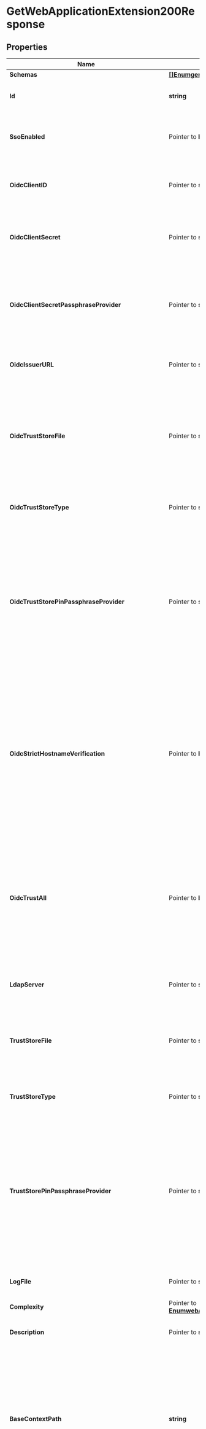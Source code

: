 # GetWebApplicationExtension200Response

## Properties

Name | Type | Description | Notes
------------ | ------------- | ------------- | -------------
**Schemas** | [**[]EnumgenericWebApplicationExtensionSchemaUrn**](EnumgenericWebApplicationExtensionSchemaUrn.md) |  | 
**Id** | **string** | Name of the Web Application Extension | 
**SsoEnabled** | Pointer to **bool** | Indicates that SSO login into the Administrative Console is enabled. | [optional] 
**OidcClientID** | Pointer to **string** | The client ID to use when authenticating to the OpenID Connect provider. | [optional] 
**OidcClientSecret** | Pointer to **string** | The client secret to use when authenticating to the OpenID Connect provider. | [optional] 
**OidcClientSecretPassphraseProvider** | Pointer to **string** | A passphrase provider that may be used to obtain the client secret to use when authenticating to the OpenID Connect provider. | [optional] 
**OidcIssuerURL** | Pointer to **string** | The issuer URL of the OpenID Connect provider. | [optional] 
**OidcTrustStoreFile** | Pointer to **string** | Specifies the path to the truststore file used by this application to evaluate OIDC provider certificates. If this field is left blank, the default JVM trust store will be used. | [optional] 
**OidcTrustStoreType** | Pointer to **string** | Specifies the format for the data in the OIDC trust store file. | [optional] 
**OidcTrustStorePinPassphraseProvider** | Pointer to **string** | The passphrase provider that may be used to obtain the PIN for the trust store used with OIDC providers. This is only required if a trust store file is required, and if that trust store requires a PIN to access its contents. | [optional] 
**OidcStrictHostnameVerification** | Pointer to **bool** | Controls whether or not hostname verification is performed, which checks if the hostname of the OIDC provider matches the name(s) stored inside the certificate it provides. This property should only be set to false for testing purposes. | [optional] 
**OidcTrustAll** | Pointer to **bool** | Controls whether or not this application will always trust any certificate that is presented to it, regardless of its contents. This property should only be set to true for testing purposes. | [optional] 
**LdapServer** | Pointer to **string** | The LDAP URL used to connect to the managed server. | [optional] 
**TrustStoreFile** | Pointer to **string** | Specifies the path to the truststore file, which is used by this application to establish trust of managed servers. | [optional] 
**TrustStoreType** | Pointer to **string** | Specifies the format for the data in the trust store file. | [optional] 
**TrustStorePinPassphraseProvider** | Pointer to **string** | The passphrase provider that may be used to obtain the PIN for the trust store used with managed LDAP servers. This is only required if a trust store file is required, and if that trust store requires a PIN to access its contents. | [optional] 
**LogFile** | Pointer to **string** | The path to the log file for the web application. | [optional] 
**Complexity** | Pointer to [**EnumwebApplicationExtensionComplexityProp**](EnumwebApplicationExtensionComplexityProp.md) |  | [optional] 
**Description** | Pointer to **string** | A description for this Web Application Extension | [optional] 
**BaseContextPath** | **string** | Specifies the base context path that should be used by HTTP clients to reference content. The value must start with a forward slash and at least one additional character and must represent a valid HTTP context path. | 
**WarFile** | Pointer to **string** | Specifies the path to a standard web application archive (WAR) file. | [optional] 
**DocumentRootDirectory** | Pointer to **string** | Specifies the path to the directory on the local filesystem containing the files to be served by this Web Application Extension. The path must exist, and it must be a directory. | [optional] 
**DeploymentDescriptorFile** | Pointer to **string** | Specifies the path to the deployment descriptor file when used with document-root-directory. | [optional] 
**TemporaryDirectory** | Pointer to **string** | Specifies the path to the directory that may be used to store temporary files such as extracted WAR files and compiled JSP files. | [optional] 
**InitParameter** | Pointer to **[]string** | Specifies an initialization parameter to pass into the web application during startup. | [optional] 
**Meta** | Pointer to [**MetaMeta**](MetaMeta.md) |  | [optional] 
**Urnpingidentityschemasconfigurationmessages20** | Pointer to [**MetaUrnPingidentitySchemasConfigurationMessages20**](MetaUrnPingidentitySchemasConfigurationMessages20.md) |  | [optional] 

## Methods

### NewGetWebApplicationExtension200Response

`func NewGetWebApplicationExtension200Response(schemas []EnumgenericWebApplicationExtensionSchemaUrn, id string, baseContextPath string, ) *GetWebApplicationExtension200Response`

NewGetWebApplicationExtension200Response instantiates a new GetWebApplicationExtension200Response object
This constructor will assign default values to properties that have it defined,
and makes sure properties required by API are set, but the set of arguments
will change when the set of required properties is changed

### NewGetWebApplicationExtension200ResponseWithDefaults

`func NewGetWebApplicationExtension200ResponseWithDefaults() *GetWebApplicationExtension200Response`

NewGetWebApplicationExtension200ResponseWithDefaults instantiates a new GetWebApplicationExtension200Response object
This constructor will only assign default values to properties that have it defined,
but it doesn't guarantee that properties required by API are set

### GetSchemas

`func (o *GetWebApplicationExtension200Response) GetSchemas() []EnumgenericWebApplicationExtensionSchemaUrn`

GetSchemas returns the Schemas field if non-nil, zero value otherwise.

### GetSchemasOk

`func (o *GetWebApplicationExtension200Response) GetSchemasOk() (*[]EnumgenericWebApplicationExtensionSchemaUrn, bool)`

GetSchemasOk returns a tuple with the Schemas field if it's non-nil, zero value otherwise
and a boolean to check if the value has been set.

### SetSchemas

`func (o *GetWebApplicationExtension200Response) SetSchemas(v []EnumgenericWebApplicationExtensionSchemaUrn)`

SetSchemas sets Schemas field to given value.


### GetId

`func (o *GetWebApplicationExtension200Response) GetId() string`

GetId returns the Id field if non-nil, zero value otherwise.

### GetIdOk

`func (o *GetWebApplicationExtension200Response) GetIdOk() (*string, bool)`

GetIdOk returns a tuple with the Id field if it's non-nil, zero value otherwise
and a boolean to check if the value has been set.

### SetId

`func (o *GetWebApplicationExtension200Response) SetId(v string)`

SetId sets Id field to given value.


### GetSsoEnabled

`func (o *GetWebApplicationExtension200Response) GetSsoEnabled() bool`

GetSsoEnabled returns the SsoEnabled field if non-nil, zero value otherwise.

### GetSsoEnabledOk

`func (o *GetWebApplicationExtension200Response) GetSsoEnabledOk() (*bool, bool)`

GetSsoEnabledOk returns a tuple with the SsoEnabled field if it's non-nil, zero value otherwise
and a boolean to check if the value has been set.

### SetSsoEnabled

`func (o *GetWebApplicationExtension200Response) SetSsoEnabled(v bool)`

SetSsoEnabled sets SsoEnabled field to given value.

### HasSsoEnabled

`func (o *GetWebApplicationExtension200Response) HasSsoEnabled() bool`

HasSsoEnabled returns a boolean if a field has been set.

### GetOidcClientID

`func (o *GetWebApplicationExtension200Response) GetOidcClientID() string`

GetOidcClientID returns the OidcClientID field if non-nil, zero value otherwise.

### GetOidcClientIDOk

`func (o *GetWebApplicationExtension200Response) GetOidcClientIDOk() (*string, bool)`

GetOidcClientIDOk returns a tuple with the OidcClientID field if it's non-nil, zero value otherwise
and a boolean to check if the value has been set.

### SetOidcClientID

`func (o *GetWebApplicationExtension200Response) SetOidcClientID(v string)`

SetOidcClientID sets OidcClientID field to given value.

### HasOidcClientID

`func (o *GetWebApplicationExtension200Response) HasOidcClientID() bool`

HasOidcClientID returns a boolean if a field has been set.

### GetOidcClientSecret

`func (o *GetWebApplicationExtension200Response) GetOidcClientSecret() string`

GetOidcClientSecret returns the OidcClientSecret field if non-nil, zero value otherwise.

### GetOidcClientSecretOk

`func (o *GetWebApplicationExtension200Response) GetOidcClientSecretOk() (*string, bool)`

GetOidcClientSecretOk returns a tuple with the OidcClientSecret field if it's non-nil, zero value otherwise
and a boolean to check if the value has been set.

### SetOidcClientSecret

`func (o *GetWebApplicationExtension200Response) SetOidcClientSecret(v string)`

SetOidcClientSecret sets OidcClientSecret field to given value.

### HasOidcClientSecret

`func (o *GetWebApplicationExtension200Response) HasOidcClientSecret() bool`

HasOidcClientSecret returns a boolean if a field has been set.

### GetOidcClientSecretPassphraseProvider

`func (o *GetWebApplicationExtension200Response) GetOidcClientSecretPassphraseProvider() string`

GetOidcClientSecretPassphraseProvider returns the OidcClientSecretPassphraseProvider field if non-nil, zero value otherwise.

### GetOidcClientSecretPassphraseProviderOk

`func (o *GetWebApplicationExtension200Response) GetOidcClientSecretPassphraseProviderOk() (*string, bool)`

GetOidcClientSecretPassphraseProviderOk returns a tuple with the OidcClientSecretPassphraseProvider field if it's non-nil, zero value otherwise
and a boolean to check if the value has been set.

### SetOidcClientSecretPassphraseProvider

`func (o *GetWebApplicationExtension200Response) SetOidcClientSecretPassphraseProvider(v string)`

SetOidcClientSecretPassphraseProvider sets OidcClientSecretPassphraseProvider field to given value.

### HasOidcClientSecretPassphraseProvider

`func (o *GetWebApplicationExtension200Response) HasOidcClientSecretPassphraseProvider() bool`

HasOidcClientSecretPassphraseProvider returns a boolean if a field has been set.

### GetOidcIssuerURL

`func (o *GetWebApplicationExtension200Response) GetOidcIssuerURL() string`

GetOidcIssuerURL returns the OidcIssuerURL field if non-nil, zero value otherwise.

### GetOidcIssuerURLOk

`func (o *GetWebApplicationExtension200Response) GetOidcIssuerURLOk() (*string, bool)`

GetOidcIssuerURLOk returns a tuple with the OidcIssuerURL field if it's non-nil, zero value otherwise
and a boolean to check if the value has been set.

### SetOidcIssuerURL

`func (o *GetWebApplicationExtension200Response) SetOidcIssuerURL(v string)`

SetOidcIssuerURL sets OidcIssuerURL field to given value.

### HasOidcIssuerURL

`func (o *GetWebApplicationExtension200Response) HasOidcIssuerURL() bool`

HasOidcIssuerURL returns a boolean if a field has been set.

### GetOidcTrustStoreFile

`func (o *GetWebApplicationExtension200Response) GetOidcTrustStoreFile() string`

GetOidcTrustStoreFile returns the OidcTrustStoreFile field if non-nil, zero value otherwise.

### GetOidcTrustStoreFileOk

`func (o *GetWebApplicationExtension200Response) GetOidcTrustStoreFileOk() (*string, bool)`

GetOidcTrustStoreFileOk returns a tuple with the OidcTrustStoreFile field if it's non-nil, zero value otherwise
and a boolean to check if the value has been set.

### SetOidcTrustStoreFile

`func (o *GetWebApplicationExtension200Response) SetOidcTrustStoreFile(v string)`

SetOidcTrustStoreFile sets OidcTrustStoreFile field to given value.

### HasOidcTrustStoreFile

`func (o *GetWebApplicationExtension200Response) HasOidcTrustStoreFile() bool`

HasOidcTrustStoreFile returns a boolean if a field has been set.

### GetOidcTrustStoreType

`func (o *GetWebApplicationExtension200Response) GetOidcTrustStoreType() string`

GetOidcTrustStoreType returns the OidcTrustStoreType field if non-nil, zero value otherwise.

### GetOidcTrustStoreTypeOk

`func (o *GetWebApplicationExtension200Response) GetOidcTrustStoreTypeOk() (*string, bool)`

GetOidcTrustStoreTypeOk returns a tuple with the OidcTrustStoreType field if it's non-nil, zero value otherwise
and a boolean to check if the value has been set.

### SetOidcTrustStoreType

`func (o *GetWebApplicationExtension200Response) SetOidcTrustStoreType(v string)`

SetOidcTrustStoreType sets OidcTrustStoreType field to given value.

### HasOidcTrustStoreType

`func (o *GetWebApplicationExtension200Response) HasOidcTrustStoreType() bool`

HasOidcTrustStoreType returns a boolean if a field has been set.

### GetOidcTrustStorePinPassphraseProvider

`func (o *GetWebApplicationExtension200Response) GetOidcTrustStorePinPassphraseProvider() string`

GetOidcTrustStorePinPassphraseProvider returns the OidcTrustStorePinPassphraseProvider field if non-nil, zero value otherwise.

### GetOidcTrustStorePinPassphraseProviderOk

`func (o *GetWebApplicationExtension200Response) GetOidcTrustStorePinPassphraseProviderOk() (*string, bool)`

GetOidcTrustStorePinPassphraseProviderOk returns a tuple with the OidcTrustStorePinPassphraseProvider field if it's non-nil, zero value otherwise
and a boolean to check if the value has been set.

### SetOidcTrustStorePinPassphraseProvider

`func (o *GetWebApplicationExtension200Response) SetOidcTrustStorePinPassphraseProvider(v string)`

SetOidcTrustStorePinPassphraseProvider sets OidcTrustStorePinPassphraseProvider field to given value.

### HasOidcTrustStorePinPassphraseProvider

`func (o *GetWebApplicationExtension200Response) HasOidcTrustStorePinPassphraseProvider() bool`

HasOidcTrustStorePinPassphraseProvider returns a boolean if a field has been set.

### GetOidcStrictHostnameVerification

`func (o *GetWebApplicationExtension200Response) GetOidcStrictHostnameVerification() bool`

GetOidcStrictHostnameVerification returns the OidcStrictHostnameVerification field if non-nil, zero value otherwise.

### GetOidcStrictHostnameVerificationOk

`func (o *GetWebApplicationExtension200Response) GetOidcStrictHostnameVerificationOk() (*bool, bool)`

GetOidcStrictHostnameVerificationOk returns a tuple with the OidcStrictHostnameVerification field if it's non-nil, zero value otherwise
and a boolean to check if the value has been set.

### SetOidcStrictHostnameVerification

`func (o *GetWebApplicationExtension200Response) SetOidcStrictHostnameVerification(v bool)`

SetOidcStrictHostnameVerification sets OidcStrictHostnameVerification field to given value.

### HasOidcStrictHostnameVerification

`func (o *GetWebApplicationExtension200Response) HasOidcStrictHostnameVerification() bool`

HasOidcStrictHostnameVerification returns a boolean if a field has been set.

### GetOidcTrustAll

`func (o *GetWebApplicationExtension200Response) GetOidcTrustAll() bool`

GetOidcTrustAll returns the OidcTrustAll field if non-nil, zero value otherwise.

### GetOidcTrustAllOk

`func (o *GetWebApplicationExtension200Response) GetOidcTrustAllOk() (*bool, bool)`

GetOidcTrustAllOk returns a tuple with the OidcTrustAll field if it's non-nil, zero value otherwise
and a boolean to check if the value has been set.

### SetOidcTrustAll

`func (o *GetWebApplicationExtension200Response) SetOidcTrustAll(v bool)`

SetOidcTrustAll sets OidcTrustAll field to given value.

### HasOidcTrustAll

`func (o *GetWebApplicationExtension200Response) HasOidcTrustAll() bool`

HasOidcTrustAll returns a boolean if a field has been set.

### GetLdapServer

`func (o *GetWebApplicationExtension200Response) GetLdapServer() string`

GetLdapServer returns the LdapServer field if non-nil, zero value otherwise.

### GetLdapServerOk

`func (o *GetWebApplicationExtension200Response) GetLdapServerOk() (*string, bool)`

GetLdapServerOk returns a tuple with the LdapServer field if it's non-nil, zero value otherwise
and a boolean to check if the value has been set.

### SetLdapServer

`func (o *GetWebApplicationExtension200Response) SetLdapServer(v string)`

SetLdapServer sets LdapServer field to given value.

### HasLdapServer

`func (o *GetWebApplicationExtension200Response) HasLdapServer() bool`

HasLdapServer returns a boolean if a field has been set.

### GetTrustStoreFile

`func (o *GetWebApplicationExtension200Response) GetTrustStoreFile() string`

GetTrustStoreFile returns the TrustStoreFile field if non-nil, zero value otherwise.

### GetTrustStoreFileOk

`func (o *GetWebApplicationExtension200Response) GetTrustStoreFileOk() (*string, bool)`

GetTrustStoreFileOk returns a tuple with the TrustStoreFile field if it's non-nil, zero value otherwise
and a boolean to check if the value has been set.

### SetTrustStoreFile

`func (o *GetWebApplicationExtension200Response) SetTrustStoreFile(v string)`

SetTrustStoreFile sets TrustStoreFile field to given value.

### HasTrustStoreFile

`func (o *GetWebApplicationExtension200Response) HasTrustStoreFile() bool`

HasTrustStoreFile returns a boolean if a field has been set.

### GetTrustStoreType

`func (o *GetWebApplicationExtension200Response) GetTrustStoreType() string`

GetTrustStoreType returns the TrustStoreType field if non-nil, zero value otherwise.

### GetTrustStoreTypeOk

`func (o *GetWebApplicationExtension200Response) GetTrustStoreTypeOk() (*string, bool)`

GetTrustStoreTypeOk returns a tuple with the TrustStoreType field if it's non-nil, zero value otherwise
and a boolean to check if the value has been set.

### SetTrustStoreType

`func (o *GetWebApplicationExtension200Response) SetTrustStoreType(v string)`

SetTrustStoreType sets TrustStoreType field to given value.

### HasTrustStoreType

`func (o *GetWebApplicationExtension200Response) HasTrustStoreType() bool`

HasTrustStoreType returns a boolean if a field has been set.

### GetTrustStorePinPassphraseProvider

`func (o *GetWebApplicationExtension200Response) GetTrustStorePinPassphraseProvider() string`

GetTrustStorePinPassphraseProvider returns the TrustStorePinPassphraseProvider field if non-nil, zero value otherwise.

### GetTrustStorePinPassphraseProviderOk

`func (o *GetWebApplicationExtension200Response) GetTrustStorePinPassphraseProviderOk() (*string, bool)`

GetTrustStorePinPassphraseProviderOk returns a tuple with the TrustStorePinPassphraseProvider field if it's non-nil, zero value otherwise
and a boolean to check if the value has been set.

### SetTrustStorePinPassphraseProvider

`func (o *GetWebApplicationExtension200Response) SetTrustStorePinPassphraseProvider(v string)`

SetTrustStorePinPassphraseProvider sets TrustStorePinPassphraseProvider field to given value.

### HasTrustStorePinPassphraseProvider

`func (o *GetWebApplicationExtension200Response) HasTrustStorePinPassphraseProvider() bool`

HasTrustStorePinPassphraseProvider returns a boolean if a field has been set.

### GetLogFile

`func (o *GetWebApplicationExtension200Response) GetLogFile() string`

GetLogFile returns the LogFile field if non-nil, zero value otherwise.

### GetLogFileOk

`func (o *GetWebApplicationExtension200Response) GetLogFileOk() (*string, bool)`

GetLogFileOk returns a tuple with the LogFile field if it's non-nil, zero value otherwise
and a boolean to check if the value has been set.

### SetLogFile

`func (o *GetWebApplicationExtension200Response) SetLogFile(v string)`

SetLogFile sets LogFile field to given value.

### HasLogFile

`func (o *GetWebApplicationExtension200Response) HasLogFile() bool`

HasLogFile returns a boolean if a field has been set.

### GetComplexity

`func (o *GetWebApplicationExtension200Response) GetComplexity() EnumwebApplicationExtensionComplexityProp`

GetComplexity returns the Complexity field if non-nil, zero value otherwise.

### GetComplexityOk

`func (o *GetWebApplicationExtension200Response) GetComplexityOk() (*EnumwebApplicationExtensionComplexityProp, bool)`

GetComplexityOk returns a tuple with the Complexity field if it's non-nil, zero value otherwise
and a boolean to check if the value has been set.

### SetComplexity

`func (o *GetWebApplicationExtension200Response) SetComplexity(v EnumwebApplicationExtensionComplexityProp)`

SetComplexity sets Complexity field to given value.

### HasComplexity

`func (o *GetWebApplicationExtension200Response) HasComplexity() bool`

HasComplexity returns a boolean if a field has been set.

### GetDescription

`func (o *GetWebApplicationExtension200Response) GetDescription() string`

GetDescription returns the Description field if non-nil, zero value otherwise.

### GetDescriptionOk

`func (o *GetWebApplicationExtension200Response) GetDescriptionOk() (*string, bool)`

GetDescriptionOk returns a tuple with the Description field if it's non-nil, zero value otherwise
and a boolean to check if the value has been set.

### SetDescription

`func (o *GetWebApplicationExtension200Response) SetDescription(v string)`

SetDescription sets Description field to given value.

### HasDescription

`func (o *GetWebApplicationExtension200Response) HasDescription() bool`

HasDescription returns a boolean if a field has been set.

### GetBaseContextPath

`func (o *GetWebApplicationExtension200Response) GetBaseContextPath() string`

GetBaseContextPath returns the BaseContextPath field if non-nil, zero value otherwise.

### GetBaseContextPathOk

`func (o *GetWebApplicationExtension200Response) GetBaseContextPathOk() (*string, bool)`

GetBaseContextPathOk returns a tuple with the BaseContextPath field if it's non-nil, zero value otherwise
and a boolean to check if the value has been set.

### SetBaseContextPath

`func (o *GetWebApplicationExtension200Response) SetBaseContextPath(v string)`

SetBaseContextPath sets BaseContextPath field to given value.


### GetWarFile

`func (o *GetWebApplicationExtension200Response) GetWarFile() string`

GetWarFile returns the WarFile field if non-nil, zero value otherwise.

### GetWarFileOk

`func (o *GetWebApplicationExtension200Response) GetWarFileOk() (*string, bool)`

GetWarFileOk returns a tuple with the WarFile field if it's non-nil, zero value otherwise
and a boolean to check if the value has been set.

### SetWarFile

`func (o *GetWebApplicationExtension200Response) SetWarFile(v string)`

SetWarFile sets WarFile field to given value.

### HasWarFile

`func (o *GetWebApplicationExtension200Response) HasWarFile() bool`

HasWarFile returns a boolean if a field has been set.

### GetDocumentRootDirectory

`func (o *GetWebApplicationExtension200Response) GetDocumentRootDirectory() string`

GetDocumentRootDirectory returns the DocumentRootDirectory field if non-nil, zero value otherwise.

### GetDocumentRootDirectoryOk

`func (o *GetWebApplicationExtension200Response) GetDocumentRootDirectoryOk() (*string, bool)`

GetDocumentRootDirectoryOk returns a tuple with the DocumentRootDirectory field if it's non-nil, zero value otherwise
and a boolean to check if the value has been set.

### SetDocumentRootDirectory

`func (o *GetWebApplicationExtension200Response) SetDocumentRootDirectory(v string)`

SetDocumentRootDirectory sets DocumentRootDirectory field to given value.

### HasDocumentRootDirectory

`func (o *GetWebApplicationExtension200Response) HasDocumentRootDirectory() bool`

HasDocumentRootDirectory returns a boolean if a field has been set.

### GetDeploymentDescriptorFile

`func (o *GetWebApplicationExtension200Response) GetDeploymentDescriptorFile() string`

GetDeploymentDescriptorFile returns the DeploymentDescriptorFile field if non-nil, zero value otherwise.

### GetDeploymentDescriptorFileOk

`func (o *GetWebApplicationExtension200Response) GetDeploymentDescriptorFileOk() (*string, bool)`

GetDeploymentDescriptorFileOk returns a tuple with the DeploymentDescriptorFile field if it's non-nil, zero value otherwise
and a boolean to check if the value has been set.

### SetDeploymentDescriptorFile

`func (o *GetWebApplicationExtension200Response) SetDeploymentDescriptorFile(v string)`

SetDeploymentDescriptorFile sets DeploymentDescriptorFile field to given value.

### HasDeploymentDescriptorFile

`func (o *GetWebApplicationExtension200Response) HasDeploymentDescriptorFile() bool`

HasDeploymentDescriptorFile returns a boolean if a field has been set.

### GetTemporaryDirectory

`func (o *GetWebApplicationExtension200Response) GetTemporaryDirectory() string`

GetTemporaryDirectory returns the TemporaryDirectory field if non-nil, zero value otherwise.

### GetTemporaryDirectoryOk

`func (o *GetWebApplicationExtension200Response) GetTemporaryDirectoryOk() (*string, bool)`

GetTemporaryDirectoryOk returns a tuple with the TemporaryDirectory field if it's non-nil, zero value otherwise
and a boolean to check if the value has been set.

### SetTemporaryDirectory

`func (o *GetWebApplicationExtension200Response) SetTemporaryDirectory(v string)`

SetTemporaryDirectory sets TemporaryDirectory field to given value.

### HasTemporaryDirectory

`func (o *GetWebApplicationExtension200Response) HasTemporaryDirectory() bool`

HasTemporaryDirectory returns a boolean if a field has been set.

### GetInitParameter

`func (o *GetWebApplicationExtension200Response) GetInitParameter() []string`

GetInitParameter returns the InitParameter field if non-nil, zero value otherwise.

### GetInitParameterOk

`func (o *GetWebApplicationExtension200Response) GetInitParameterOk() (*[]string, bool)`

GetInitParameterOk returns a tuple with the InitParameter field if it's non-nil, zero value otherwise
and a boolean to check if the value has been set.

### SetInitParameter

`func (o *GetWebApplicationExtension200Response) SetInitParameter(v []string)`

SetInitParameter sets InitParameter field to given value.

### HasInitParameter

`func (o *GetWebApplicationExtension200Response) HasInitParameter() bool`

HasInitParameter returns a boolean if a field has been set.

### GetMeta

`func (o *GetWebApplicationExtension200Response) GetMeta() MetaMeta`

GetMeta returns the Meta field if non-nil, zero value otherwise.

### GetMetaOk

`func (o *GetWebApplicationExtension200Response) GetMetaOk() (*MetaMeta, bool)`

GetMetaOk returns a tuple with the Meta field if it's non-nil, zero value otherwise
and a boolean to check if the value has been set.

### SetMeta

`func (o *GetWebApplicationExtension200Response) SetMeta(v MetaMeta)`

SetMeta sets Meta field to given value.

### HasMeta

`func (o *GetWebApplicationExtension200Response) HasMeta() bool`

HasMeta returns a boolean if a field has been set.

### GetUrnpingidentityschemasconfigurationmessages20

`func (o *GetWebApplicationExtension200Response) GetUrnpingidentityschemasconfigurationmessages20() MetaUrnPingidentitySchemasConfigurationMessages20`

GetUrnpingidentityschemasconfigurationmessages20 returns the Urnpingidentityschemasconfigurationmessages20 field if non-nil, zero value otherwise.

### GetUrnpingidentityschemasconfigurationmessages20Ok

`func (o *GetWebApplicationExtension200Response) GetUrnpingidentityschemasconfigurationmessages20Ok() (*MetaUrnPingidentitySchemasConfigurationMessages20, bool)`

GetUrnpingidentityschemasconfigurationmessages20Ok returns a tuple with the Urnpingidentityschemasconfigurationmessages20 field if it's non-nil, zero value otherwise
and a boolean to check if the value has been set.

### SetUrnpingidentityschemasconfigurationmessages20

`func (o *GetWebApplicationExtension200Response) SetUrnpingidentityschemasconfigurationmessages20(v MetaUrnPingidentitySchemasConfigurationMessages20)`

SetUrnpingidentityschemasconfigurationmessages20 sets Urnpingidentityschemasconfigurationmessages20 field to given value.

### HasUrnpingidentityschemasconfigurationmessages20

`func (o *GetWebApplicationExtension200Response) HasUrnpingidentityschemasconfigurationmessages20() bool`

HasUrnpingidentityschemasconfigurationmessages20 returns a boolean if a field has been set.


[[Back to Model list]](../README.md#documentation-for-models) [[Back to API list]](../README.md#documentation-for-api-endpoints) [[Back to README]](../README.md)


